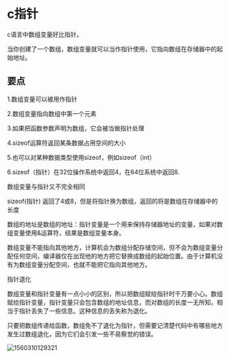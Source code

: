 # c指针

c语言中数组变量好比指针。

当你创建了一个数组，数组变量就可以当作指针使用，它指向数组在存储器中的起始地址。



## 要点

1.数组变量可以被用作指针

2.数组变量指向数组中第一个元素

3.如果把函数参数声明为数组，它会被当做指针处理

4.sizeof运算符返回某条数据占用空间的大小

5.也可以对某种数据类型使用sizeof，例如sizeof（int）

6.sizeof（指针）在32位操作系统中返回4，在64位系统中返回8.



数组变量与指针又不完全相同

sizeof(指针) 返回了4或8，但是将指针换为数组，返回的将是数组在存储器中的长度

数组的地址是数组的地址：指针变量是一个用来保持存储器地址的变量，如果对数组变量使用&运算符，结果是数组变量本身。

数组变量不能指向其他地方，计算机会为数组分配存储空间，但不会为数组变量分配任何空间，编译器仅在出现他的地方把它替换成数组的起始位置。由于计算机没有为数组变量分配空间，也就不能把它指向其他地方。



指针退化

数组变量和指针变量有一点小小的区别，所以把数组赋给指针时千万要小心。数组赋给指针变量，指针变量只会包含数组的地址信息，而对数组的长度一无所知，相当于指针丢失了一些信息。这种信息的丢失称为退化。

只要把数组传递给函数，数组免不了退化为指针，但需要记清楚代码中有哪些地方发生过数组退化，因为它们会引发一些不易察觉的错误。

![1560310129321](C:\Users\Administrator\AppData\Roaming\Typora\typora-user-images\1560310129321.png)